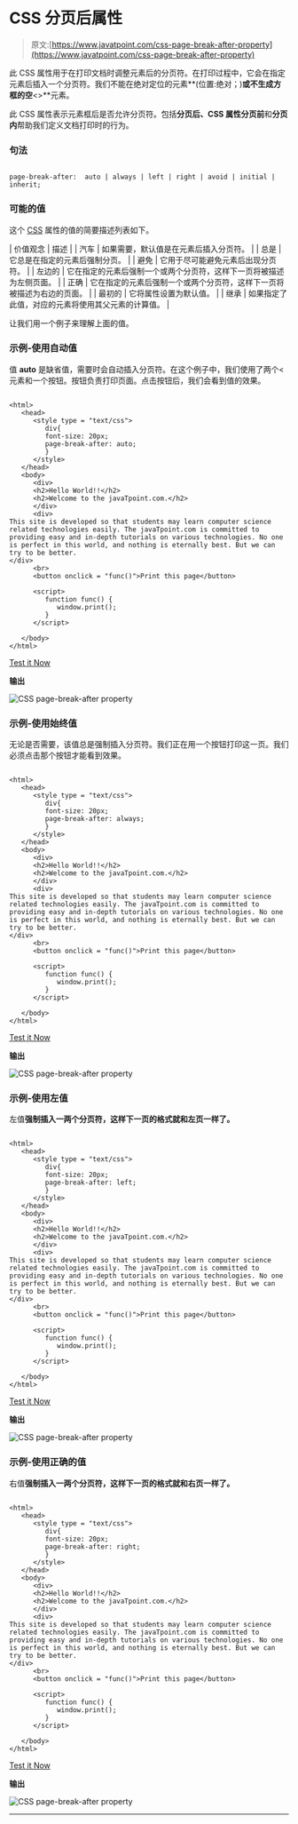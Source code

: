 # CSS 分页后属性

> 原文:[https://www.javatpoint.com/css-page-break-after-property](https://www.javatpoint.com/css-page-break-after-property)

此 CSS 属性用于在打印文档时调整元素后的分页符。在打印过程中，它会在指定元素后插入一个分页符。我们不能在绝对定位的元素**(位置:绝对；)**或不生成方框的空**<>**元素。

此 CSS 属性表示元素框后是否允许分页符。包括**分页后、**CSS 属性**分页前**和**分页内**帮助我们定义文档打印时的行为。

### 句法

```

page-break-after:  auto | always | left | right | avoid | initial | inherit;

```

### 可能的值

这个 [CSS](https://www.javatpoint.com/css-tutorial) 属性的值的简要描述列表如下。

| 价值观念 | 描述 |
| 汽车 | 如果需要，默认值是在元素后插入分页符。 |
| 总是 | 它总是在指定的元素后强制分页。 |
| 避免 | 它用于尽可能避免元素后出现分页符。 |
| 左边的 | 它在指定的元素后强制一个或两个分页符，这样下一页将被描述为左侧页面。 |
| 正确 | 它在指定的元素后强制一个或两个分页符，这样下一页将被描述为右边的页面。 |
| 最初的 | 它将属性设置为默认值。 |
| 继承 | 如果指定了此值，对应的元素将使用其父元素的计算值。 |

让我们用一个例子来理解上面的值。

### 示例-使用自动值

值 **auto** 是缺省值，需要时会自动插入分页符。在这个例子中，我们使用了两个<元素和一个按钮。按钮负责打印页面。点击按钮后，我们会看到值的效果。

```

<html>
   <head> 
      <style type = "text/css">
         div{
		 font-size: 20px;
		 page-break-after: auto;
		 }
      </style>
   </head>
   <body>
      <div>
	  <h2>Hello World!!</h2>
	  <h2>Welcome to the javaTpoint.com.</h2>
      </div>
      <div>
This site is developed so that students may learn computer science related technologies easily. The javaTpoint.com is committed to providing easy and in-depth tutorials on various technologies. No one is perfect in this world, and nothing is eternally best. But we can try to be better.      
</div>
      <br>
      <button onclick = "func()">Print this page</button>

      <script>
         function func() {
            window.print();
         }
      </script>

   </body>
</html>

```

[Test it Now](https://www.javatpoint.com/oprweb/test.jsp?filename=CSSpagebreakafterproperty1)

**输出**

![CSS page-break-after property](img/e8b24fcbe7fa3326606f85a03bef14cd.png)

### 示例-使用始终值

无论是否需要，该值总是强制插入分页符。我们正在用一个按钮打印这一页。我们必须点击那个按钮才能看到效果。

```

<html>
   <head> 
      <style type = "text/css">
         div{
		 font-size: 20px;
		 page-break-after: always;
		 }
      </style>
   </head>
   <body>
      <div>
	  <h2>Hello World!!</h2>
	  <h2>Welcome to the javaTpoint.com.</h2>
      </div>
      <div>
This site is developed so that students may learn computer science related technologies easily. The javaTpoint.com is committed to providing easy and in-depth tutorials on various technologies. No one is perfect in this world, and nothing is eternally best. But we can try to be better.      
</div>
      <br>
      <button onclick = "func()">Print this page</button>

      <script>
         function func() {
            window.print();
         }
      </script>

   </body>
</html>

```

[Test it Now](https://www.javatpoint.com/oprweb/test.jsp?filename=CSSpagebreakafterproperty2)

**输出**

![CSS page-break-after property](img/6895453bce0f29a32f5ad657a211f711.png)

### 示例-使用左值

左值**强制插入一两个分页符，这样下一页的格式就和左页一样了。**

```

<html>
   <head> 
      <style type = "text/css">
         div{
		 font-size: 20px;
		 page-break-after: left;
		 }
      </style>
   </head>
   <body>
      <div>
	  <h2>Hello World!!</h2>
	  <h2>Welcome to the javaTpoint.com.</h2>
      </div>
      <div>
This site is developed so that students may learn computer science related technologies easily. The javaTpoint.com is committed to providing easy and in-depth tutorials on various technologies. No one is perfect in this world, and nothing is eternally best. But we can try to be better.      
</div>
      <br>
      <button onclick = "func()">Print this page</button>

      <script>
         function func() {
            window.print();
         }
      </script>

   </body>
</html>

```

[Test it Now](https://www.javatpoint.com/oprweb/test.jsp?filename=CSSpagebreakafterproperty3)

**输出**

![CSS page-break-after property](img/489ce50d4f1bbeb247da42e7cbafa512.png)

### 示例-使用正确的值

右值**强制插入一两个分页符，这样下一页的格式就和右页一样了。**

```

<html>
   <head> 
      <style type = "text/css">
         div{
		 font-size: 20px;
		 page-break-after: right;
		 }
      </style>
   </head>
   <body>
      <div>
	  <h2>Hello World!!</h2>
	  <h2>Welcome to the javaTpoint.com.</h2>
      </div>
      <div>
This site is developed so that students may learn computer science related technologies easily. The javaTpoint.com is committed to providing easy and in-depth tutorials on various technologies. No one is perfect in this world, and nothing is eternally best. But we can try to be better.      
</div>
      <br>
      <button onclick = "func()">Print this page</button>

      <script>
         function func() {
            window.print();
         }
      </script>

   </body>
</html>

```

[Test it Now](https://www.javatpoint.com/oprweb/test.jsp?filename=CSSpagebreakafterproperty4)

**输出**

![CSS page-break-after property](img/15f28c66500cb2292ddadbf686ad0a11.png)

* * *